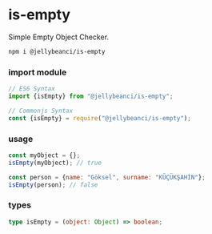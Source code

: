 # is-empty

Simple Empty Object Checker.

```bash
npm i @jellybeanci/is-empty
```

### import module

```js
// ES6 Syntax
import {isEmpty} from "@jellybeanci/is-empty";

// Commonjs Syntax
const {isEmpty} = require("@jellybeanci/is-empty");
```

### usage

```js
const myObject = {};
isEmpty(myObject); // true

const person = {name: "Göksel", surname: "KÜÇÜKŞAHİN"};
isEmpty(person); // false
```

### types

```ts
type isEmpty = (object: Object) => boolean;
```